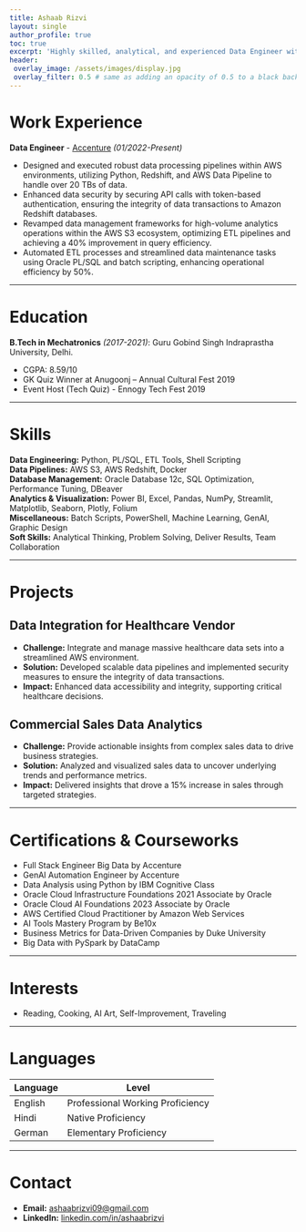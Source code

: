 ```yaml
---
title: Ashaab Rizvi
layout: single
author_profile: true
toc: true
excerpt: 'Highly skilled, analytical, and experienced Data Engineer with a relentless drive for innovation and a commitment to excellence.'
header:
 overlay_image: /assets/images/display.jpg
 overlay_filter: 0.5 # same as adding an opacity of 0.5 to a black background
---
```

<style>
.title {
  font-family: Calibri, sans-serif;
  font-size: 10px;
}

.excerpt {
  font-family: Calibri, sans-serif;
  font-size: 8px;
}
</style>

# Work Experience

**Data Engineer** - [Accenture](https://www.accenture.com/) *(01/2022-Present)*

- Designed and executed robust data processing pipelines within AWS environments, utilizing Python, Redshift, and AWS Data Pipeline to handle over 20 TBs of data.
- Enhanced data security by securing API calls with token-based authentication, ensuring the integrity of data transactions to Amazon Redshift databases.
- Revamped data management frameworks for high-volume analytics operations within the AWS S3 ecosystem, optimizing ETL pipelines and achieving a 40% improvement in query efficiency.
- Automated ETL processes and streamlined data maintenance tasks using Oracle PL/SQL and batch scripting, enhancing operational efficiency by 50%.

---

# Education

**B.Tech in Mechatronics** *(2017-2021)*: Guru Gobind Singh Indraprastha University, Delhi.

- CGPA: 8.59/10
- GK Quiz Winner at Anugoonj – Annual Cultural Fest 2019
- Event Host (Tech Quiz) - Ennogy Tech Fest 2019

---

# Skills

**Data Engineering:** Python, PL/SQL, ETL Tools, Shell Scripting  
**Data Pipelines:** AWS S3, AWS Redshift, Docker  
**Database Management:** Oracle Database 12c, SQL Optimization, Performance Tuning, DBeaver  
**Analytics & Visualization:** Power BI, Excel, Pandas, NumPy, Streamlit, Matplotlib, Seaborn, Plotly, Folium  
**Miscellaneous:** Batch Scripts, PowerShell, Machine Learning, GenAI, Graphic Design  
**Soft Skills:** Analytical Thinking, Problem Solving, Deliver Results, Team Collaboration

---

# Projects

## Data Integration for Healthcare Vendor

- **Challenge:** Integrate and manage massive healthcare data sets into a streamlined AWS environment.
- **Solution:** Developed scalable data pipelines and implemented security measures to ensure the integrity of data transactions.
- **Impact:** Enhanced data accessibility and integrity, supporting critical healthcare decisions.

## Commercial Sales Data Analytics

- **Challenge:** Provide actionable insights from complex sales data to drive business strategies.
- **Solution:** Analyzed and visualized sales data to uncover underlying trends and performance metrics.
- **Impact:** Delivered insights that drove a 15% increase in sales through targeted strategies.

---

# Certifications & Courseworks

- Full Stack Engineer Big Data by Accenture
- GenAI Automation Engineer by Accenture
- Data Analysis using Python by IBM Cognitive Class
- Oracle Cloud Infrastructure Foundations 2021 Associate by Oracle
- Oracle Cloud AI Foundations 2023 Associate by Oracle
- AWS Certified Cloud Practitioner by Amazon Web Services
- AI Tools Mastery Program by Be10x
- Business Metrics for Data-Driven Companies by Duke University
- Big Data with PySpark by DataCamp

---

# Interests

- Reading, Cooking, AI Art, Self-Improvement, Traveling

---

# Languages

| Language | Level                          |
|----------|--------------------------------|
| English  | Professional Working Proficiency|
| Hindi    | Native Proficiency             |
| German   | Elementary Proficiency         |

---

# Contact

- **Email:** [ashaabrizvi09@gmail.com](mailto:ashaabrizvi09@gmail.com)
- **LinkedIn:** [linkedin.com/in/ashaabrizvi](https://linkedin.com/in/ashaabrizvi)
